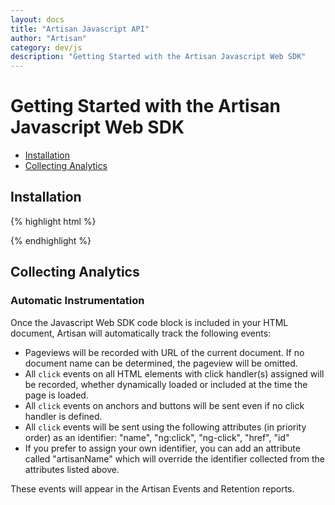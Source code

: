```yaml
---
layout: docs
title: "Artisan Javascript API"
author: "Artisan"
category: dev/js
description: "Getting Started with the Artisan Javascript Web SDK"
---
```


# Getting Started with the Artisan Javascript Web SDK

<ul>
  <li><a href="#installation">Installation</a></li>
  <li><a href="#collectinganalytics">Collecting Analytics</a></li>
</ul>

<div id="installation"></div>

## Installation

{% highlight html %}
<script type="text/javascript">
!function(e){window.ArtisanSDK={sendQ:[],setProfileQ:[],setProfileVariable:function(){ArtisanSDK.setProfileQ.push(arguments)},send:function(){ArtisanSDK.sendQ.push(arguments)}},e?ArtisanSDK.send("turnArtisanOff"):(Element.prototype._addEventListener=Element.prototype.addEventListener,Element.prototype.addEventListener=function(e,t,n){if("click"===e){var s=function(n){ArtisanSDK.send("trackWebViewElementEvent",e,n.target),t.apply(this,arguments)};this._addEventListener(e,s,n)}else this._addEventListener(e,t,n)});var t=document.createElement("script");t.async=!0,t.src="http://version.artisantools.com.s3.amazonaws.com/ArtisanSDK-web.js";var n=document.getElementsByTagName("script")[0];n.parentNode.insertBefore(t,n)}();

ArtisanSDK.send("startArtisan", YOUR_APP_ID, POST_INTERVAL, TRACER_INTERVAL, YOUR_SCREEN_NAME);
</script>
{% endhighlight %}

<div id="collectinganalytics"></div>

## Collecting Analytics

### Automatic Instrumentation

Once the Javascript Web SDK code block is included in your HTML document, Artisan will automatically track the following events:

* Pageviews will be recorded with URL of the current document. If no document name can be determined, the pageview will be omitted.
* All `click` events on all HTML elements with click handler(s) assigned will be recorded, whether dynamically loaded or included at the time the page is loaded.
* All `click` events on anchors and buttons will be sent even if no click handler is defined.
* All `click` events will be sent using the following attributes (in priority order) as an identifier: "name", "ng:click", "ng-click", "href", "id"
* If you prefer to assign your own identifier, you can add an attribute called "artisanName" which will override the identifier collected from the attributes listed above.

These events will appear in the Artisan Events and Retention reports.